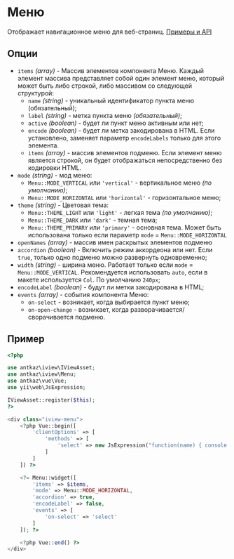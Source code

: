 # Меню

Отображает навигационное меню для веб-страниц. [Примеры и API](https://www.iviewui.com/components/menu-en)

## Опции

 * `items` *(array)* - Массив элементов компонента Меню. 
Каждый элемент массива представляет собой один элемент меню, 
который может быть либо строкой, либо массивом со следующей структурой:
    * `name` *(string)* - уникальный идентификатор пункта меню (обязательный);
    * `label` *(string)* - метка пункта меню *(обязательный)*;
    * `active` *(boolean)* - будет ли пункт меню активным или нет;
    * `encode` *(boolean)* - будет ли метка закодирована в HTML. 
    Если установлено, заменяет параметр `encodeLabels` только для этого элемента.
    * `items` *(array)* - массив элементов подменю.
    Если элемент меню является строкой, он будет отображаться непосредственно без кодировки HTML.
 * `mode` *(string)* - мод меню:
	* `Menu::MODE_VERTICAL` или `'vertical'` - вертикальное меню *(по умолчанию)*;
	* `Menu::MODE_HORIZONTAL` или `'horizontal'` - горизонтальное меню;
 * `theme` *(string)* - Цветовая тема:
	 * `Menu::THEME_LIGHT` или `'light'` - легкая тема *(по умолчанию)*;
	 * `Menu::THEME_DARK` или `'dark'` - темная тема;
	 * `Menu::THEME_PRIMARY` или `'primary'` - основная тема. Может быть использована только если параметр `mode` = `Menu::MODE_HORIZONTAL`
* `openNames` *(array)* - массив имен раскрытых элементов подменю
* `accordion` *(boolean)* - Включить режим аккордеона или нет. Если `true`, только одно подменю можно развернуть одновременно;
* `width` *(string)* - ширина меню. Работает только если `mode` = `Menu::MODE_VERTICAL`. Рекомендуется использовать `auto`, если в макете используется `Col`. По умолчанию `240px`;
* `encodeLabel` *(boolean)* - будут ли метки закодирована в HTML;
* `events` *(array)* - события компонента Меню: 
	* `on-select` - возникает, когда выбирается пункт меню;
	* `on-open-change` - возникает, когда разворачивается/сворачивается подменю.

## Пример

```php
<?php

use antkaz\iview\IViewAsset;
use antkaz\iview\Menu;
use antkaz\vue\Vue;
use yii\web\JsExpression;

IViewAsset::register($this);
?>

<div class="iview-menu">
    <?php Vue::begin([
        'clientOptions' => [
            'methods' => [
                'select' => new JsExpression("function(name) { console.log('Select item ' + name) }")
            ]
        ]
    ]) ?>

    <?= Menu::widget([
        'items' => $items,
        'mode' => Menu::MODE_HORIZONTAL,
        'accordion' => true,
        'encodeLabel' => false,
        'events' => [
            'on-select' => 'select'
        ]
    ]); ?>

    <?php Vue::end() ?>
</div>
```